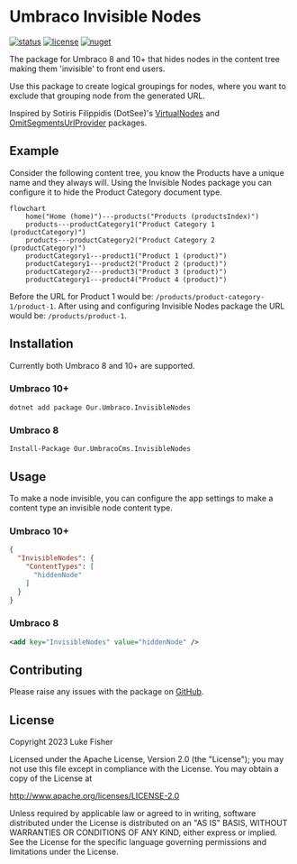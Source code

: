 # Umbraco Invisible Nodes

[![status](https://img.shields.io/github/actions/workflow/status/ljfio/Umbraco-InvisibleNodes/ci.yaml)][build]
[![license](https://img.shields.io/github/license/ljfio/Umbraco-VirtualNodes)][license]
[![nuget](https://img.shields.io/nuget/v/Our.Umbraco.InvisibleNodes)][nuget]

The package for Umbraco 8 and 10+ that hides nodes in the content tree making them 'invisible' to front end users.

Use this package to create logical groupings for nodes, where you want to exclude that grouping node from the generated URL.

Inspired by Sotiris Filippidis (DotSee)'s [VirtualNodes][virtualnodes] and [OmitSegmentsUrlProvider][omitsegments] packages.

## Example

Consider the following content tree, you know the Products have a unique name and they always will.
Using the Invisible Nodes package you can configure it to hide the Product Category document type.

```mermaid
flowchart
    home("Home (home)")---products("Products (productsIndex)")
    products---productCategory1("Product Category 1 (productCategory)")
    products---productCategory2("Product Category 2 (productCategory)")
    productCategory1---product1("Product 1 (product)")
    productCategory1---product2("Product 2 (product)")
    productCategory2---product3("Product 3 (product)")
    productCategory1---product4("Product 4 (product)")
```

Before the URL for Product 1 would be: `/products/product-category-1/product-1`.
After using and configuring Invisible Nodes package the URL would be: `/products/product-1`.

## Installation

Currently both Umbraco 8 and 10+ are supported.

### Umbraco 10+

```pwsh
dotnet add package Our.Umbraco.InvisibleNodes
```

### Umbraco 8

```pwsh
Install-Package Our.UmbracoCms.InvisibleNodes
```

## Usage

To make a node invisible, you can configure the app settings to make a content type an invisible node content type.

### Umbraco 10+

```json
{
  "InvisibleNodes": {
    "ContentTypes": [
      "hiddenNode"
    ]
  }
}
```

### Umbraco 8

```xml
<add key="InvisibleNodes" value="hiddenNode" />
```

## Contributing

Please raise any issues with the package on [GitHub][github].

## License

Copyright 2023 Luke Fisher

Licensed under the Apache License, Version 2.0 (the "License");
you may not use this file except in compliance with the License.
You may obtain a copy of the License at

http://www.apache.org/licenses/LICENSE-2.0

Unless required by applicable law or agreed to in writing, software
distributed under the License is distributed on an "AS IS" BASIS,
WITHOUT WARRANTIES OR CONDITIONS OF ANY KIND, either express or implied.
See the License for the specific language governing permissions and
limitations under the License.

[github]: https://github.com/ljfio/Umbraco-InvisibleNodes
[virtualnodes]: https://github.com/sotirisf/Umbraco-VirtualNodes
[omitsegments]: https://github.com/sotirisf/Umbraco-OmitSegmentsUrlProvider
[build]: https://github.com/ljfio/Umbraco-InvisibleNodes/actions/workflows/ci.yaml
[license]: https://github.com/ljfio/Umbraco-InvisibleNodes/blob/main/LICENSE
[nuget]: https://www.nuget.org/packages/Our.Umbraco.InvisibleNodes/